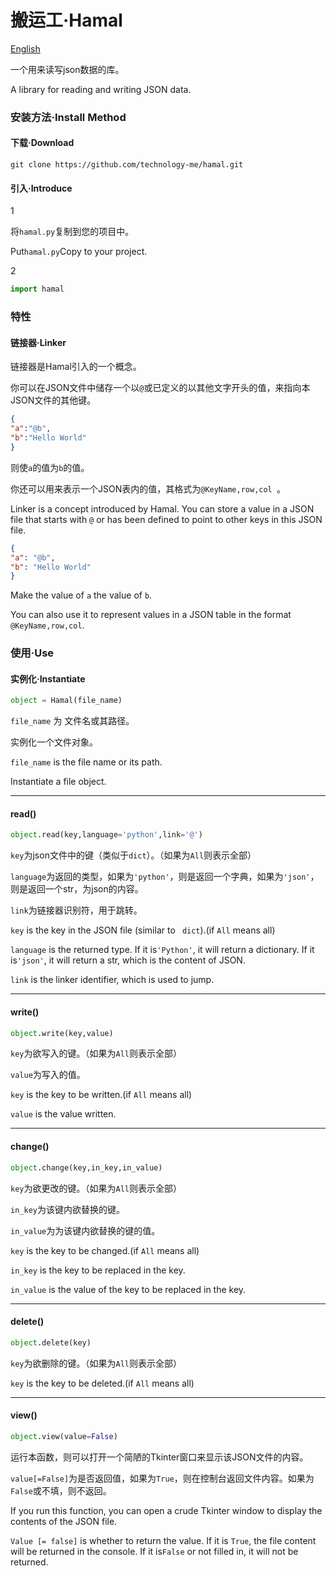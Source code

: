 # 搬运工·Hamal

[English]()

一个用来读写json数据的库。

A library for reading and writing JSON data.

### 安装方法·Install Method

#### 下载·Download

```git
git clone https://github.com/technology-me/hamal.git
```

#### 引入·Introduce

1

  将`hamal.py`复制到您的项目中。

  Put` hamal.py `Copy to your project.

2

  ```python
  import hamal
  ```

### 特性

#### 链接器·Linker

链接器是Hamal引入的一个概念。

你可以在JSON文件中储存一个以`@`或已定义的以其他文字开头的值，来指向本JSON文件的其他键。

```json
{
"a":"@b",
"b":"Hello World"
}
```

则使`a`的值为`b`的值。

你还可以用来表示一个JSON表内的值，其格式为`@KeyName,row,col `。

Linker is a concept introduced by Hamal.
You can store a value in a JSON file that starts with `@` or has been defined to point to other keys in this JSON file.

```json
{
"a": "@b",
"b": "Hello World"
}
```

Make the value of `a` the value of `b`.

You can also use it to represent values in a JSON table in the format `@KeyName,row,col`.

### 使用·Use

#### 实例化·Instantiate

```python
object = Hamal(file_name)
```

`file_name` 为 文件名或其路径。

实例化一个文件对象。

`file_name` is the file name or its path.

Instantiate a file object.

------

#### read()

```python
object.read(key,language='python',link='@')
```

`key`为json文件中的键（类似于`dict`）。（如果为`All`则表示全部）

`language`为返回的类型，如果为`'python'`，则是返回一个字典，如果为`'json'`，则是返回一个str，为json的内容。

`link`为链接器识别符，用于跳转。

`key` is the key in the JSON file (similar to ` dict`).(if `All` means all)

`language` is the returned type. If it is`'Python'`, it will return a dictionary. If it is`'json'`, it will return a str, which is the content of JSON.

`link` is the linker identifier, which is used to jump.

------
#### write()

```python
object.write(key,value)
```

`key`为欲写入的键。（如果为`All`则表示全部）

`value`为写入的值。

`key` is the key to be written.(if `All` means all)

`value` is the value written.

------
#### change()

```python
object.change(key,in_key,in_value)
```

`key`为欲更改的键。（如果为`All`则表示全部）

`in_key`为该键内欲替换的键。

`in_value`为为该键内欲替换的键的值。

`key` is the key to be changed.(if `All` means all)

`in_key` is the key to be replaced in the key.

`in_value` is the value of the key to be replaced in the key.

------
#### delete()

```python
object.delete(key)
```

`key`为欲删除的键。（如果为`All`则表示全部）

`key` is the key to be deleted.(if `All` means all)

------

#### view()

```python
object.view(value=False)
```

运行本函数，则可以打开一个简陋的Tkinter窗口来显示该JSON文件的内容。

`value[=False]`为是否返回值，如果为`True`，则在控制台返回文件内容。如果为`False`或不填，则不返回。

If you run this function, you can open a crude Tkinter window to display the contents of the JSON file.

`Value [= false]` is whether to return the value. If it is `True`, the file content will be returned in the console. If it is`False` or not filled in, it will not be returned.